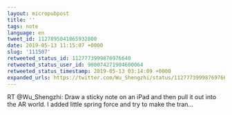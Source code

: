 ```yaml
---
layout: micropubpost
title: ''
tags: note
language: en
tweet_id: 1127895041865932800
date: 2019-05-13 11:15:07 +0000
slug: '111507'
retweeted_status_id: 1127773999876976640
retweeted_status_user_id: 900074271904600064
retweeted_status_timestamp: 2019-05-13 03:14:09 +0000
expanded_urls: https://twitter.com/Wu_Shengzhi/status/1127773999876976640/video/1
---
```

RT @Wu_Shengzhi: Draw a sticky note on an iPad and then pull it out into the AR world. I added little spring force and try to make the tran…

